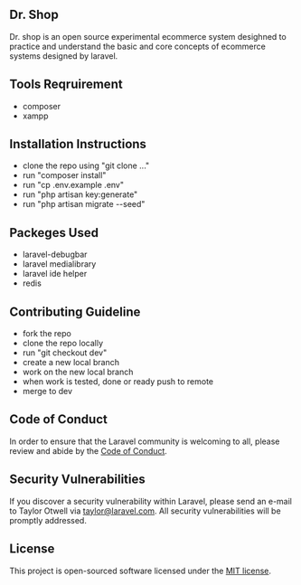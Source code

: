 ## Dr. Shop

Dr. shop is an open source experimental ecommerce system desighned to practice and understand the basic and core concepts of ecommerce systems designed by laravel.

## Tools Reqruirement

-   composer
-   xampp

## Installation Instructions

-   clone the repo using "git clone ..."
-   run "composer install"
-   run "cp .env.example .env"
-   run "php artisan key:generate"
-   run "php artisan migrate --seed"

## Packeges Used

-   laravel-debugbar
-   laravel medialibrary
-   laravel ide helper
-   redis

## Contributing Guideline

-   fork the repo
-   clone the repo locally
-   run "git checkout dev"
-   create a new local branch
-   work on the new local branch
-   when work is tested, done or ready push to remote
-   merge to dev

## Code of Conduct

In order to ensure that the Laravel community is welcoming to all, please review and abide by the [Code of Conduct](https://laravel.com/docs/contributions#code-of-conduct).

## Security Vulnerabilities

If you discover a security vulnerability within Laravel, please send an e-mail to Taylor Otwell via [taylor@laravel.com](mailto:taylor@laravel.com). All security vulnerabilities will be promptly addressed.

## License

This project is open-sourced software licensed under the [MIT license](https://opensource.org/licenses/MIT).
